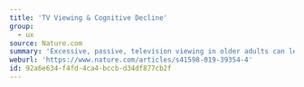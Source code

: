 ```yaml
---
title: 'TV Viewing & Cognitive Decline'
group:
  - ux
source: Nature.com
summary: 'Excessive, passive, television viewing in older adults can lead to cognitive decline. Active viewing does not show the same results.'
weburl: 'https://www.nature.com/articles/s41598-019-39354-4'
id: 92a6e634-f4fd-4ca4-bccb-d34df877cb2f
---
```

